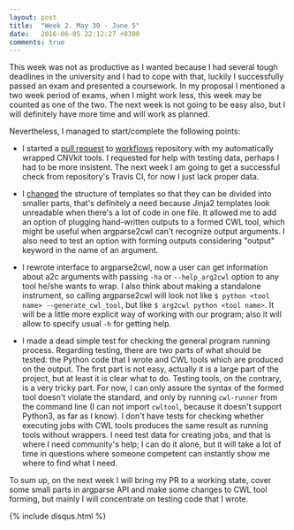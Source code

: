 ```yaml
---
layout: post
title:  "Week 2. May 30 - June 5"
date:   2016-06-05 22:12:27 +0300
comments: true
---
```

This week was not as productive as I wanted because I had several tough deadlines in the university and I had to cope with that, luckily I successfully passed an exam and presented a coursework. In my proposal I mentioned a two week period of exams, when I might work less, this week may be counted as one of the two. The next week is not going to be easy also, but I will definitely have more time and will work as planned.

Nevertheless, I managed to start/complete the following points:

* I started a [pull request](https://github.com/common-workflow-language/workflows/pull/93) to [workflows](https://github.com/common-workflow-language/workflows) repository with my automatically wrapped CNVkit tools. I requested for help with testing data, perhaps I had to be more insistent. The next week I am going to get a successful check from repository's Travis CI, for now I just lack proper data.

* I [changed](https://github.com/common-workflow-language/gxargparse/pull/8) the structure of templates so that they can be divided into smaller parts, that's definitely a need because Jinja2 templates look unreadable when there's a lot of code in one file. It allowed me to add an option of plugging hand-written outputs to a formed CWL tool, which might be useful when argparse2cwl can't recognize output arguments. I also need to test an option with forming outputs considering "output" keyword in the name of an argument.

* I rewrote interface to argparse2cwl, now a user can get information about a2c arguments with passing `-ha` or `--help_arg2cwl` option to any tool he/she wants to wrap. I also think about making a standalone instrument, so calling argparse2cwl will look not like `$ python <tool name> --generate_cwl_tool`, but like `$ arg2cwl python <tool name>`. It will be a little more explicit way of working with our program; also it will allow to specify usual `-h` for getting help.

* I made a dead simple test for checking the general program running process. Regarding testing, there are two parts of what should be tested: the Python code that I wrote and CWL tools which are produced on the output. The first part is not easy, actually it is a large part of the project, but at least it is clear what to do. Testing tools, on the contrary, is a very tricky part. For now, I can only assure the syntax of the formed tool doesn't violate the standard, and only by running `cwl-runner` from the command line (I can not import `cwltool`, because it doesn't support Python3, as far as I know). I don't have tests for checking whether executing jobs with CWL tools produces the same result as running tools without wrappers. I need test data for creating jobs, and that is where I need community's help; I can do it alone, but it will take a lot of time in questions where someone competent can instantly show me where to find what I need.

To sum up, on the next week I will bring my PR to a working state, cover some small parts in argparse API and make some changes to CWL tool forming, but mainly I will concentrate on testing code that I wrote.
  
{% include disqus.html %}


